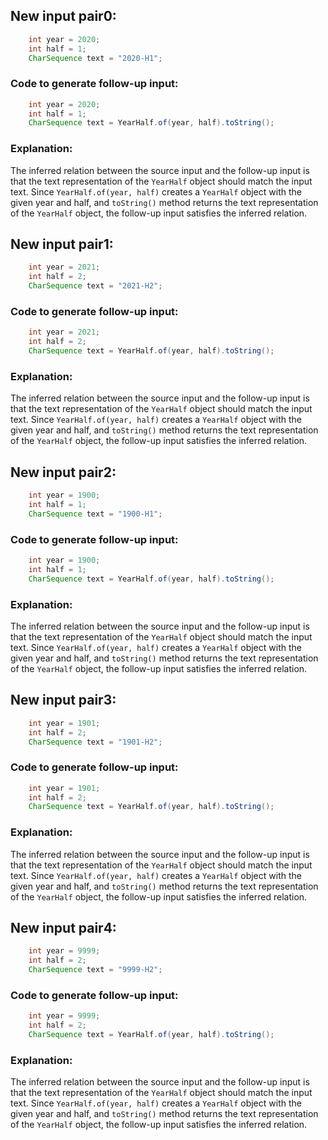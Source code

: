## New input pair0:
```java
    int year = 2020;
    int half = 1;
    CharSequence text = "2020-H1";
```
### Code to generate follow-up input:
```java
    int year = 2020;
    int half = 1;
    CharSequence text = YearHalf.of(year, half).toString();
```
### Explanation:
The inferred relation between the source input and the follow-up input is that the text representation of the `YearHalf` object should match the input text. Since `YearHalf.of(year, half)` creates a `YearHalf` object with the given year and half, and `toString()` method returns the text representation of the `YearHalf` object, the follow-up input satisfies the inferred relation.

## New input pair1:
```java
    int year = 2021;
    int half = 2;
    CharSequence text = "2021-H2";
```
### Code to generate follow-up input:
```java
    int year = 2021;
    int half = 2;
    CharSequence text = YearHalf.of(year, half).toString();
```
### Explanation:
The inferred relation between the source input and the follow-up input is that the text representation of the `YearHalf` object should match the input text. Since `YearHalf.of(year, half)` creates a `YearHalf` object with the given year and half, and `toString()` method returns the text representation of the `YearHalf` object, the follow-up input satisfies the inferred relation.

## New input pair2:
```java
    int year = 1900;
    int half = 1;
    CharSequence text = "1900-H1";
```
### Code to generate follow-up input:
```java
    int year = 1900;
    int half = 1;
    CharSequence text = YearHalf.of(year, half).toString();
```
### Explanation:
The inferred relation between the source input and the follow-up input is that the text representation of the `YearHalf` object should match the input text. Since `YearHalf.of(year, half)` creates a `YearHalf` object with the given year and half, and `toString()` method returns the text representation of the `YearHalf` object, the follow-up input satisfies the inferred relation.

## New input pair3:
```java
    int year = 1901;
    int half = 2;
    CharSequence text = "1901-H2";
```
### Code to generate follow-up input:
```java
    int year = 1901;
    int half = 2;
    CharSequence text = YearHalf.of(year, half).toString();
```
### Explanation:
The inferred relation between the source input and the follow-up input is that the text representation of the `YearHalf` object should match the input text. Since `YearHalf.of(year, half)` creates a `YearHalf` object with the given year and half, and `toString()` method returns the text representation of the `YearHalf` object, the follow-up input satisfies the inferred relation.

## New input pair4:
```java
    int year = 9999;
    int half = 2;
    CharSequence text = "9999-H2";
```
### Code to generate follow-up input:
```java
    int year = 9999;
    int half = 2;
    CharSequence text = YearHalf.of(year, half).toString();
```
### Explanation:
The inferred relation between the source input and the follow-up input is that the text representation of the `YearHalf` object should match the input text. Since `YearHalf.of(year, half)` creates a `YearHalf` object with the given year and half, and `toString()` method returns the text representation of the `YearHalf` object, the follow-up input satisfies the inferred relation.
